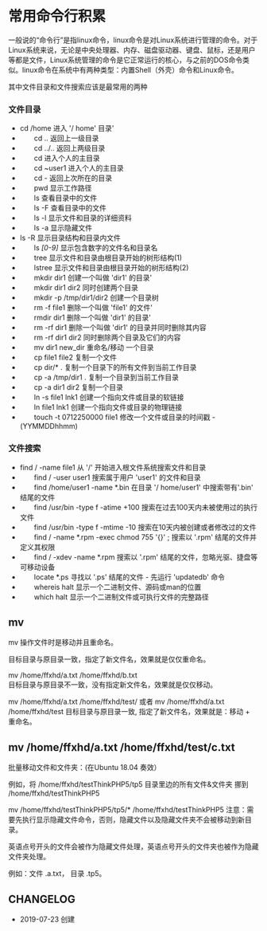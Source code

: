 # 常用命令行积累

一般说的“命令行”是指linux命令，linux命令是对Linux系统进行管理的命令。对于Linux系统来说，无论是中央处理器、内存、磁盘驱动器、键盘、鼠标，还是用户等都是文件，Linux系统管理的命令是它正常运行的核心，与之前的DOS命令类似。linux命令在系统中有两种类型：内置Shell（外壳）命令和Linux命令。

其中文件目录和文件搜索应该是最常用的两种

### 文件目录

*    cd /home 进入 '/ home' 目录'
* 　　cd .. 返回上一级目录
* 　　cd ../.. 返回上两级目录
* 　　cd 进入个人的主目录
* 　　cd ~user1 进入个人的主目录
* 　　cd - 返回上次所在的目录
* 　　pwd 显示工作路径
* 　　ls 查看目录中的文件
* 　　ls -F 查看目录中的文件
* 　　ls -l 显示文件和目录的详细资料
* 　　ls -a 显示隐藏文件
*    ls -R 显示目录结构和目录内文件
* 　　ls *[0-9]* 显示包含数字的文件名和目录名
* 　　tree 显示文件和目录由根目录开始的树形结构(1)
* 　　lstree 显示文件和目录由根目录开始的树形结构(2)
* 　　mkdir dir1 创建一个叫做 'dir1' 的目录'
* 　　mkdir dir1 dir2 同时创建两个目录
* 　　mkdir -p /tmp/dir1/dir2 创建一个目录树
* 　　rm -f file1 删除一个叫做 'file1' 的文件'
* 　　rmdir dir1 删除一个叫做 'dir1' 的目录'
* 　　rm -rf dir1 删除一个叫做 'dir1' 的目录并同时删除其内容
* 　　rm -rf dir1 dir2 同时删除两个目录及它们的内容
* 　　mv dir1 new_dir 重命名/移动 一个目录
* 　　cp file1 file2 复制一个文件
* 　　cp dir/* . 复制一个目录下的所有文件到当前工作目录
* 　　cp -a /tmp/dir1 . 复制一个目录到当前工作目录
* 　　cp -a dir1 dir2 复制一个目录
* 　　ln -s file1 lnk1 创建一个指向文件或目录的软链接
* 　　ln file1 lnk1 创建一个指向文件或目录的物理链接
* 　　touch -t 0712250000 file1 修改一个文件或目录的时间戳 - (YYMMDDhhmm)

### 文件搜索

* find / -name file1 从 '/' 开始进入根文件系统搜索文件和目录
* 　　find / -user user1 搜索属于用户 'user1' 的文件和目录
* 　　find /home/user1 -name \*.bin 在目录 '/ home/user1' 中搜索带有'.bin' 结尾的文件
* 　　find /usr/bin -type f -atime +100 搜索在过去100天内未被使用过的执行文件
* 　　find /usr/bin -type f -mtime -10 搜索在10天内被创建或者修改过的文件
* 　　find / -name \*.rpm -exec chmod 755 '{}' \; 搜索以 '.rpm' 结尾的文件并定义其权限
* 　　find / -xdev -name \*.rpm 搜索以 '.rpm' 结尾的文件，忽略光驱、捷盘等可移动设备
* 　　locate \*.ps 寻找以 '.ps' 结尾的文件 - 先运行 'updatedb' 命令
* 　　whereis halt 显示一个二进制文件、源码或man的位置
* 　　which halt 显示一个二进制文件或可执行文件的完整路径
　　
## mv

mv 操作文件时是移动并且重命名。

目标目录与原目录一致，指定了新文件名，效果就是仅仅重命名。

mv  /home/ffxhd/a.txt   /home/ffxhd/b.txt    
目标目录与原目录不一致，没有指定新文件名，效果就是仅仅移动。

mv  /home/ffxhd/a.txt   /home/ffxhd/test/ 
或者
mv  /home/ffxhd/a.txt   /home/ffxhd/test 
目标目录与原目录一致, 指定了新文件名，效果就是：移动 + 重命名。

mv  /home/ffxhd/a.txt   /home/ffxhd/test/c.txt
------------------------------------------------------

批量移动文件和文件夹：(在Ubuntu 18.04 奏效）

例如，将 /home/ffxhd/testThinkPHP5/tp5 目录里边的所有文件&文件夹 挪到 /home/ffxhd/testThinkPHP5

mv  /home/ffxhd/testThinkPHP5/tp5/*  /home/ffxhd/testThinkPHP5
注意：需要先执行显示隐藏文件命令，否则，隐藏文件以及隐藏文件夹不会被移动到新目录。

英语点号开头的文件会被作为隐藏文件处理，英语点号开头的文件夹也被作为隐藏文件夹处理。

例如：文件 .a.txt， 目录 .tp5。

## CHANGELOG

- 2019-07-23 创建

